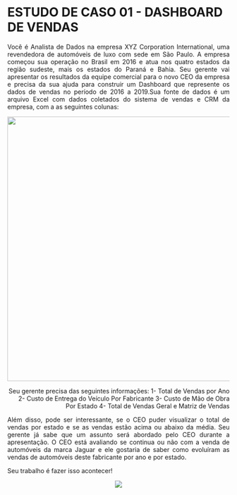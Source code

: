 # ESTUDO DE CASO 01 - DASHBOARD DE VENDAS

<p style='text-align: justify;'>
Você é Analista de Dados na empresa XYZ Corporation International, uma revendedora de automóveis de luxo com sede em São Paulo. A empresa começou sua operação no Brasil em 
2016 e atua nos quatro estados da região sudeste, mais os estados do Paraná e Bahia.
Seu gerente vai apresentar os resultados da equipe comercial para o novo CEO da  empresa e precisa da sua ajuda para construir um Dashboard que represente os dados de vendas 
no período de 2016 a 2019.Sua fonte de dados é um arquivo Excel com dados coletados do sistema de vendas e CRM  da empresa, com a as seguintes colunas:
<p/>

<div align="center">
<img src = "https://user-images.githubusercontent.com/94937578/154561578-9e0eb6f4-2778-451e-88e5-a2109ab21801.PNG" width="600px" />
<div/>

<p style='text-align: right;'>
Seu gerente precisa das seguintes informações:
1- Total de Vendas por Ano
2- Custo de Entrega do Veículo Por Fabricante
3- Custo de Mão de Obra Por Estado
4- Total de Vendas Geral e Matriz de Vendas
  </p>
  
<p style='text-align: justify'>
Além disso, pode ser interessante, se o CEO puder visualizar o total de vendas por estado  e se as vendas estão acima ou abaixo da média. Seu gerente já sabe que um assunto será 
abordado pelo CEO durante a apresentação. O CEO está avaliando se continua ou não com a  venda de automóveis da marca Jaguar e ele gostaria de saber como evoluíram as vendas de 
automóveis deste fabricante por ano e por estado.
</p>
<p style='text-align: justify'>
Seu trabalho é fazer isso acontecer!
</p>

<div align="center">
<img src = https://user-images.githubusercontent.com/94937578/154561623-18f15607-21e7-4bb5-9269-e442b4d108e5.PNG />
<div/>


